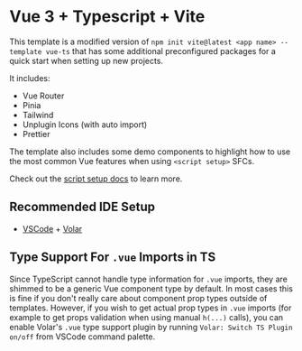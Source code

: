 # Vue 3 + Typescript + Vite

This template is a modified version of `npm init vite@latest <app name> --template vue-ts` that has some additional preconfigured packages for a quick start when setting up new projects.

It includes:

- Vue Router
- Pinia
- Tailwind
- Unplugin Icons (with auto import)
- Prettier

The template also includes some demo components to highlight how to use the most common Vue features when using `<script setup>` SFCs.

Check out the [script setup docs](https://v3.vuejs.org/api/sfc-script-setup.html#sfc-script-setup) to learn more.

## Recommended IDE Setup

- [VSCode](https://code.visualstudio.com/) + [Volar](https://marketplace.visualstudio.com/items?itemName=johnsoncodehk.volar)

## Type Support For `.vue` Imports in TS

Since TypeScript cannot handle type information for `.vue` imports, they are shimmed to be a generic Vue component type by default. In most cases this is fine if you don't really care about component prop types outside of templates. However, if you wish to get actual prop types in `.vue` imports (for example to get props validation when using manual `h(...)` calls), you can enable Volar's `.vue` type support plugin by running `Volar: Switch TS Plugin on/off` from VSCode command palette.
